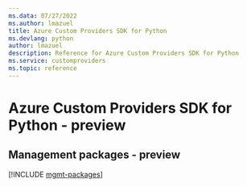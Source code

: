 ```yaml
---
ms.data: 07/27/2022
ms.author: lmazuel
title: Azure Custom Providers SDK for Python
ms.devlang: python
author: lmazuel
description: Reference for Azure Custom Providers SDK for Python
ms.service: customproviders
ms.topic: reference
---
```

# Azure Custom Providers SDK for Python - preview

## Management packages - preview
[!INCLUDE [mgmt-packages](custom-providers-mgmt-index.md)]